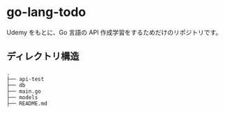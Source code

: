 # go-lang-todo

Udemy をもとに、Go 言語の API 作成学習をするためだけのリポジトリです。

## ディレクトリ構造

```
.
├── api-test
├── db
├── main.go
├── models
├── README.md
```
